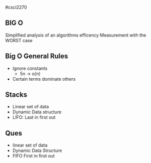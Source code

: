 #csci2270 
## BIG O
Simplified analysis of an algorithms efficency 
Measurement with the WORST case
## Big O General Rules
- Ignore constants
	- 5n -> o(n)
- Certain terms dominate others
## Stacks
- Linear set of data
- Dynamic Data structure
- LIFO: Last in first out
## Ques 
- linear set of data
- Dynamic Data Structure
- FIFO First in first out